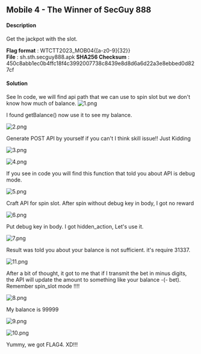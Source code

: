 ## Mobile 4 - The Winner of SecGuy 888
#### Description
Get the jackpot with the slot.  
  
__Flag format__ : WTCTT2023_MOB04{[a-z0-9]{32}}  
__File__ : sh.sth.secguy888.apk 
__SHA256 Checksum__ : 450c8abb1ec0b4ffc18f4c3992007738c8439e8d8d6a6d22a3e8ebbed0d827cf

#### Solution
See In code, we will find api path that we can use to spin slot but we don't know how much of balance.
![1.png](./assets/mobile4/1.png)

I found getBalance() now use it to see my balance.

![2.png](./assets/mobile4/2.png)

Generate POST API by yourself if you can't I think skill issue!!  Just Kidding

![3.png](./assets/mobile4/3.png)

![4.png](./assets/mobile4/4.png)

If you see in code you will find this function that told you about API is debug mode.

![5.png](./assets/mobile4/5.png)

Craft API for spin slot. After spin without debug key in body, I got no reward

![6.png](./assets/mobile4/6.png)

Put debug key in body. I got hidden_action, Let's use it.

![7.png](./assets/mobile4/7.png)

Result was told you about your balance is not sufficient. it's require 31337.

![11.png](./assets/mobile4/11.png)

After a bit of thought, it got to me that if I transmit the bet in minus digits, the API will update the amount to something like your balance -(- bet). Remember spin_slot mode !!!!

![8.png](./assets/mobile4/8.png)

My balance is 99999

![9.png](./assets/mobile4/9.png)

![10.png](./assets/mobile4/10.png)

Yummy, we got FLAG4. XD!!!
